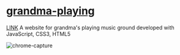 # [grandma-playing](https://clever-payne-c01949.netlify.app/) 
[LINK](https://clever-payne-c01949.netlify.app/) A website for grandma's playing music ground developed with JavaScript, CSS3, HTML5 

![chrome-capture](https://user-images.githubusercontent.com/60549871/105389666-27700780-5c29-11eb-87a8-5ab9d4ed37a3.gif)
